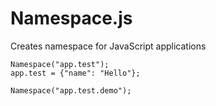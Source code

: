 # Namespace.js
Creates namespace for JavaScript applications

```
Namespace("app.test");
app.test = {"name": "Hello"};

Namespace("app.test.demo");

```
